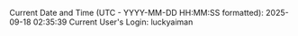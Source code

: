 Current Date and Time (UTC - YYYY-MM-DD HH:MM:SS formatted): 2025-09-18 02:35:39
Current User's Login: luckyaiman
